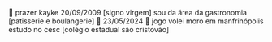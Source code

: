 👋 prazer kayke
20/09/2009 [signo virgem]
sou da área da gastronomia [patisserie e boulangerie]
💍 23/05/2024
👀 jogo volei 
moro em manfrinópolis
estudo no cesc [colégio estadual são cristovão]
